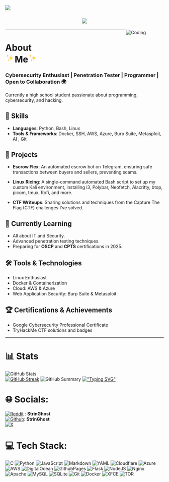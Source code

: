 <img src="https://github.com/StrinGhost/StrinGhost/blob/main/%E2%98%86%20__Ghost.jpeg">
<h3 align="center"><img src="https://readme-typing-svg.herokuapp.com/?font=Righteous&size=100&center=true&vCenter=true&width=1600&height=150&duration=4000&lines=Hello+There!+StrinGhost+Here!+" /></h3>
<img align="right" alt="Coding" width="120" src="https://media.giphy.com/media/3oEjHWpiVIOGXT5l9m/giphy.gif">

---

 # About <br><img width=30 src="https://github.com/StrinGhost/StrinGhost/blob/main/Sparkles.webp">**Me**<img width=30 src="https://github.com/StrinGhost/StrinGhost/blob/main/Sparkles.webp">

### **Cybersecurity Enthusiast | Penetration Tester | Programmer  | Open to Collaboration 🌍** 

Currently a high school student passionate about programming, cybersecurity, and hacking.

## 🔧 Skills
- **Languages**: Python, Bash, Linux
- **Tools & Frameworks**: Docker, SSH, AWS, Azure, Burp Suite, Metasploit, AI , Git

## 🚀 Projects
- **Escrow Flex**: An automated escrow bot on Telegram, ensuring safe transactions between buyers and sellers, preventing scams.

- **Linux Ricing**: A single-command automated Bash script to set up my custom Kali environment, installing i3, Polybar, Neofetch, Alacritty, btop, picom, tmux, Rofi, and more.

- **CTF Writeups**: Sharing solutions and techniques from the Capture The Flag (CTF) challenges I’ve solved.
  
## 🌱 Currently Learning

- All about IT and Security.
- Advanced penetration testing techniques.
- Preparing for **OSCP** and **CPTS** certifications in 2025.

 ## 🛠️ Tools & Technologies
- Linux Enthusiast
- Docker & Containerization
- Cloud: AWS & Azure
- Web Application Security: Burp Suite & Metasploit

## 🏆 Certifications & Achievements
- Google Cybersecurity Professional Certificate
- TryHackMe CTF solutions and badges

---

# 📊 Stats

![GitHub Stats](http://github-profile-summary-cards.vercel.app/api/cards/stats?username=StrinGhost&theme=tokyonight)  
[![GitHub Streak](https://github-readme-streak-stats.herokuapp.com?user=StrinGhost&theme=tokyonight&hide_border=true&date_format=j%20M%5B%20Y%5D&card_width=480)](https://git.io/streak-stats)
![GitHub Summary](http://github-profile-summary-cards.vercel.app/api/cards/profile-details?username=StrinGhost&theme=tokyonight)
  [!["Typing SVG"](https://readme-typing-svg.herokuapp.com?font=Fantasque+Sans+Mono&weight=900&size=28&pause=1000&color=0e75b6&center=true&width=446&lines=Thank+you+for+visiting!+%F0%9F%91%8D)](https://git.io/typing-svg)
# 🌐 Socials:
[![Reddit](https://img.shields.io/badge/Reddit-%23FF4500.svg?logo=Reddit&logoColor=white)](https://reddit.com/user/StrinGhost) : **StrinGhost** <br>
[![Github](https://img.shields.io/badge/-Github-000?style=flat-square&logo=Github&logoColor=white&link=https://github.com/StrinGhost)](https://github.com/StrinGhost): **StrinGhost** <br>
[![X](https://img.shields.io/twitter/follow/StrinGhost)](https://x.com/StrinGhost) <br>

# 💻 Tech Stack:
![C](https://img.shields.io/badge/c-%2300599C.svg?style=for-the-badge&logo=c&logoColor=white) ![Python](https://img.shields.io/badge/python-3670A0?style=for-the-badge&logo=python&logoColor=ffdd54) ![JavaScript](https://img.shields.io/badge/javascript-%23323330.svg?style=for-the-badge&logo=javascript&logoColor=%23F7DF1E) ![Markdown](https://img.shields.io/badge/markdown-%23000000.svg?style=for-the-badge&logo=markdown&logoColor=white) ![YAML](https://img.shields.io/badge/yaml-%23ffffff.svg?style=for-the-badge&logo=yaml&logoColor=151515) ![Cloudflare](https://img.shields.io/badge/Cloudflare-F38020?style=for-the-badge&logo=Cloudflare&logoColor=white) ![Azure](https://img.shields.io/badge/azure-%230072C6.svg?style=for-the-badge&logo=microsoftazure&logoColor=white) ![AWS](https://img.shields.io/badge/AWS-%23FF9900.svg?style=for-the-badge&logo=amazon-aws&logoColor=white) ![DigitalOcean](https://img.shields.io/badge/DigitalOcean-%230167ff.svg?style=for-the-badge&logo=digitalOcean&logoColor=white) ![GithubPages](https://img.shields.io/badge/github%20pages-121013?style=for-the-badge&logo=github&logoColor=white) ![Flask](https://img.shields.io/badge/flask-%23000.svg?style=for-the-badge&logo=flask&logoColor=white) ![NodeJS](https://img.shields.io/badge/node.js-6DA55F?style=for-the-badge&logo=node.js&logoColor=white) ![Nginx](https://img.shields.io/badge/nginx-%23009639.svg?style=for-the-badge&logo=nginx&logoColor=white) ![Apache](https://img.shields.io/badge/apache-%23D42029.svg?style=for-the-badge&logo=apache&logoColor=white) ![MySQL](https://img.shields.io/badge/mysql-4479A1.svg?style=for-the-badge&logo=mysql&logoColor=white) ![SQLite](https://img.shields.io/badge/sqlite-%2307405e.svg?style=for-the-badge&logo=sqlite&logoColor=white) ![Git](https://img.shields.io/badge/git-%23F05033.svg?style=for-the-badge&logo=git&logoColor=white) ![Docker](https://img.shields.io/badge/docker-%230db7ed.svg?style=for-the-badge&logo=docker&logoColor=white) ![XFCE](https://img.shields.io/badge/XFCE-%232284F2.svg?style=for-the-badge&logo=xfce&logoColor=white) ![TOR](https://img.shields.io/badge/tor-%237E4798.svg?style=for-the-badge&logo=tor-project&logoColor=white)
